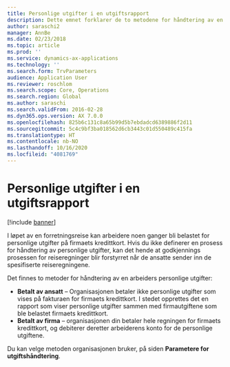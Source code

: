 ```yaml
---
title: Personlige utgifter i en utgiftsrapport
description: Dette emnet forklarer de to metodene for håndtering av en arbeiders personlige utgifter i Microsoft Dynamics 365 Finance.
author: saraschi2
manager: AnnBe
ms.date: 02/23/2018
ms.topic: article
ms.prod: ''
ms.service: dynamics-ax-applications
ms.technology: ''
ms.search.form: TrvParameters
audience: Application User
ms.reviewer: roschlom
ms.search.scope: Core, Operations
ms.search.region: Global
ms.author: saraschi
ms.search.validFrom: 2016-02-28
ms.dyn365.ops.version: AX 7.0.0
ms.openlocfilehash: 825b6c131c8a65b99d5b7ebdadcd6389886f2d11
ms.sourcegitcommit: 5c4c9bf3ba018562d6cb3443c01d550489c415fa
ms.translationtype: HT
ms.contentlocale: nb-NO
ms.lasthandoff: 10/16/2020
ms.locfileid: "4081769"
---
```

# <a name="personal-expenses-on-an-expense-report"></a>Personlige utgifter i en utgiftsrapport

[!include [banner](../includes/banner.md)]

I løpet av en forretningsreise kan arbeidere noen ganger bli belastet for personlige utgifter på firmaets kredittkort. Hvis du ikke definerer en prosess for håndtering av personlige utgifter, kan det hende at godkjennings prosessen for reiseregninger blir forstyrret når de ansatte sender inn de spesifiserte reiseregningene. 

Det finnes to metoder for håndtering av en arbeiders personlige utgifter:

- **Betalt av ansatt** – Organisasjonen betaler ikke personlige utgifter som vises på fakturaen for firmaets kredittkort. I stedet opprettes det en rapport som viser personlige utgifter sammen med firmautgiftene som ble belastet firmaets kredittkort.
- **Betalt av firma** – organisasjonen din betaler hele regningen for firmaets kredittkort, og debiterer deretter arbeiderens konto for de personlige utgiftene.

Du kan velge metoden organisasjonen bruker, på siden **Parametere for utgiftshåndtering**.
